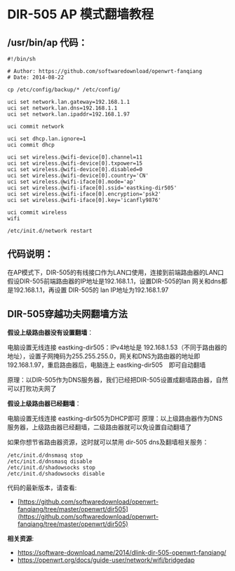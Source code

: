 DIR-505 AP 模式翻墙教程
====================

/usr/bin/ap 代码：
--------

    #!/bin/sh

    # Author: https://github.com/softwaredownload/openwrt-fanqiang
    # Date: 2014-08-22

    cp /etc/config/backup/* /etc/config/

    uci set network.lan.gateway=192.168.1.1
    uci set network.lan.dns=192.168.1.1
    uci set network.lan.ipaddr=192.168.1.97

    uci commit network

    uci set dhcp.lan.ignore=1
    uci commit dhcp

    uci set wireless.@wifi-device[0].channel=11
    uci set wireless.@wifi-device[0].txpower=15
    uci set wireless.@wifi-device[0].disabled=0
    uci set wireless.@wifi-device[0].country='CN'
    uci set wireless.@wifi-iface[0].mode='ap'
    uci set wireless.@wifi-iface[0].ssid='eastking-dir505'
    uci set wireless.@wifi-iface[0].encryption='psk2'
    uci set wireless.@wifi-iface[0].key='icanfly9876'

    uci commit wireless
    wifi

    /etc/init.d/network restart

代码说明：
--------

在AP模式下，DIR-505的有线接口作为LAN口使用，连接到前端路由器的LAN口
假设DIR-505前端路由器的IP地址是192.168.1.1，设置DIR-505的lan 网关和dns都是192.168.1.1，再设置 DIR-505的 lan IP地址为192.168.1.97

DIR-505穿越功夫网翻墙方法
--------

**假设上级路由器没有设置翻墙**：

电脑设置无线连接 eastking-dir505：IPv4地址是 192.168.1.53（不同于路由器的地址），设置子网掩码为255.255.255.0，网关和DNS为路由器的地址即192.168.1.97，重启路由器后，电脑连上 eastking-dir505　即可自动翻墙

原理：以DIR-505作为DNS服务器，我们已经把DIR-505设置成翻墙路由器，自然可以打败功夫网了

**假设上级路由器已经翻墙**：

电脑设置无线连接 eastking-dir505为DHCP即可
原理：以上级路由器作为DNS服务器，上级路由器已经翻墙，二级路由器就可以免设置自动翻墙了

如果你想节省路由器资源，这时就可以禁用 dir-505 dns及翻墙相关服务：

    /etc/init.d/dnsmasq stop
    /etc/init.d/dnsmasq disable
    /etc/init.d/shadowsocks stop
    /etc/init.d/shadowsocks disable

代码的最新版本，请查看:

- [https://github.com/softwaredownload/openwrt-fanqiang/tree/master/openwrt/dir505](https://github.com/softwaredownload/openwrt-fanqiang/tree/master/openwrt/dir505)

**相关资源**:

- https://software-download.name/2014/dlink-dir-505-openwrt-fanqiang/
- https://openwrt.org/docs/guide-user/network/wifi/bridgedap